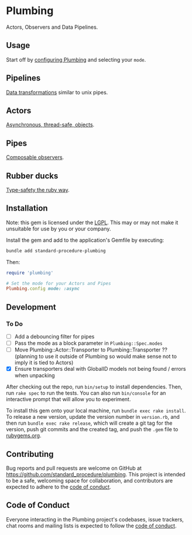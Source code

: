 # Plumbing

Actors, Observers and Data Pipelines.

## Usage

Start off by [configuring Plumbing](/docs/config.md) and selecting your `mode`.

## Pipelines

[Data transformations](/docs/pipelines.md) similar to unix pipes.

## Actors

[Asynchronous, thread-safe, objects](/docs/actors.md).

## Pipes

[Composable observers](/docs/pipes.md).

## Rubber ducks

[Type-safety the ruby way](/docs/rubber_ducks.md).

## Installation

Note: this gem is licensed under the [LGPL](/LICENCE).  This may or may not make it unsuitable for use by you or your company.

Install the gem and add to the application's Gemfile by executing:

```sh
bundle add standard-procedure-plumbing
```

Then:

```ruby
require 'plumbing'

# Set the mode for your Actors and Pipes
Plumbing.config mode: :async
```

## Development

### To Do

- [ ] Add a debouncing filter for pipes
- [ ] Pass the mode as a block parameter in `Plumbing::Spec.modes`
- [ ] Move Plumbing::Actor::Transporter to Plumbing::Transporter ?? (planning to use it outside of Plumbing so would make sense not to imply it is tied to Actors)
- [X] Ensure transporters deal with GlobalID models not being found / errors when unpacking

After checking out the repo, run `bin/setup` to install dependencies. Then, run `rake spec` to run the tests. You can also run `bin/console` for an interactive prompt that will allow you to experiment.

To install this gem onto your local machine, run `bundle exec rake install`. To release a new version, update the version number in `version.rb`, and then run `bundle exec rake release`, which will create a git tag for the version, push git commits and the created tag, and push the `.gem` file to [rubygems.org](https://rubygems.org).

## Contributing

Bug reports and pull requests are welcome on GitHub at <https://github.com/standard_procedure/plumbing>. This project is intended to be a safe, welcoming space for collaboration, and contributors are expected to adhere to the [code of conduct](https://github.com/standard_procedure/plumbing/blob/main/CODE_OF_CONDUCT.md).

## Code of Conduct

Everyone interacting in the Plumbing project's codebases, issue trackers, chat rooms and mailing lists is expected to follow the [code of conduct](https://github.com/standard_procedure/plumbing/blob/main/CODE_OF_CONDUCT.md).

